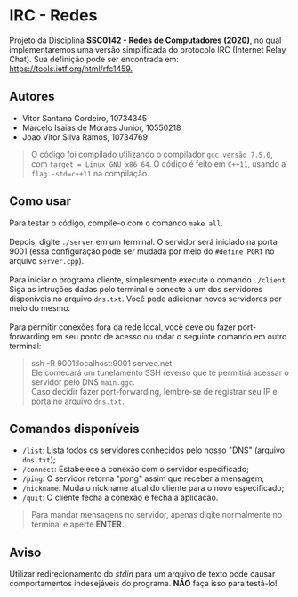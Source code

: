 # IRC - Redes

Projeto da Disciplina **SSC0142 - Redes de Computadores (2020)**, no qual implementaremos uma versão simplificada do protocolo IRC (Internet Relay Chat). Sua definição pode ser encontrada em: <https://tools.ietf.org/html/rfc1459.>

## Autores

-   Vitor Santana Cordeiro, 10734345
-   Marcelo Isaias de Moraes Junior, 10550218
-   Joao Vitor Silva Ramos, 10734769

> O código foi compilado utilizando o compilador `gcc versão 7.5.0`, com `target = Linux GNU x86_64`. O código é feito em `C++11`, usando a `flag -std=c++11` na compilação.

## Como usar

Para testar o código, compile-o com o comando `make all`.<br/><br/>
Depois, digite `./server` em um terminal. O servidor será iniciado na porta 9001 (essa configuração pode ser mudada por meio do `#define PORT` no arquivo `server.cpp`).<br/><br/>
Para iniciar o programa cliente, simplesmente execute o comando `./client`. Siga as intruções dadas pelo terminal e conecte a um dos servidores disponíveis no arquivo `dns.txt`. Você pode adicionar novos servidores por meio do mesmo.<br/><br/>
Para permitir conexões fora da rede local, você deve ou fazer port-forwarding em seu ponto de acesso ou rodar o seguinte comando em outro terminal:
> ssh -R 9001:localhost:9001 serveo.net<br/>
Ele comecará um tunelamento SSH reverso que te permitirá acessar o servidor pelo DNS `main.ggc`.<br/>
Caso decidir fazer port-forwarding, lembre-se de registrar seu IP e porta no arquivo `dns.txt`.

## Comandos disponíveis

-   `/list`: Lista todos os servidores conhecidos pelo nosso "DNS" (arquivo `dns.txt`);
-   `/connect`: Estabelece a conexão com o servidor especificado;
-   `/ping`: O servidor retorna "pong" assim que receber a mensagem;
-   `/nickname`: Muda o nickname atual do cliente para o novo especificado;
-   `/quit`: O cliente fecha a conexão e fecha a aplicação.

> Para mandar mensagens no servidor, apenas digite normalmente no terminal e aperte **ENTER**.

## Aviso

Utilizar redirecionamento do _stdin_ para um arquivo de texto pode causar comportamentos indesejáveis do programa. **NÃO** faça isso para testá-lo!
